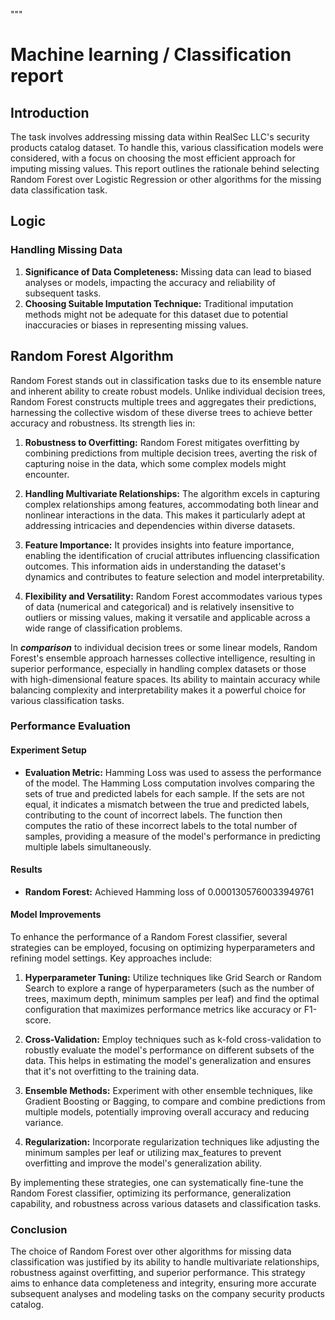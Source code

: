 """
# Machine learning / Classification report

## Introduction
The task involves addressing missing data within RealSec LLC's security products catalog dataset. 
To handle this, various classification models were considered, with a focus on choosing the most efficient approach for imputing missing values. This report outlines the rationale behind selecting Random Forest over Logistic Regression or other algorithms for the missing data classification task.

## Logic

### Handling Missing Data
1. **Significance of Data Completeness:** Missing data can lead to biased analyses or models, impacting the accuracy and reliability of subsequent tasks.
2. **Choosing Suitable Imputation Technique:** Traditional imputation methods might not be adequate for this dataset due to potential inaccuracies or biases in representing missing values.


## Random Forest Algorithm 

Random Forest stands out in classification tasks due to its ensemble nature and inherent ability to create robust models. Unlike individual decision trees, Random Forest constructs multiple trees and aggregates their predictions, harnessing the collective wisdom of these diverse trees to achieve better accuracy and robustness. Its strength lies in:

1. **Robustness to Overfitting:** Random Forest mitigates overfitting by combining predictions from multiple decision trees, averting the risk of capturing noise in the data, which some complex models might encounter.

2. **Handling Multivariate Relationships:** The algorithm excels in capturing complex relationships among features, accommodating both linear and nonlinear interactions in the data. This makes it particularly adept at addressing intricacies and dependencies within diverse datasets.

3. **Feature Importance:** It provides insights into feature importance, enabling the identification of crucial attributes influencing classification outcomes. This information aids in understanding the dataset's dynamics and contributes to feature selection and model interpretability.

4. **Flexibility and Versatility:** Random Forest accommodates various types of data (numerical and categorical) and is relatively insensitive to outliers or missing values, making it versatile and applicable across a wide range of classification problems.

In ***comparison*** to individual decision trees or some linear models, Random Forest's ensemble approach harnesses collective intelligence, resulting in superior performance, especially in handling complex datasets or those with high-dimensional feature spaces. Its ability to maintain accuracy while balancing complexity and interpretability makes it a powerful choice for various classification tasks.




### Performance Evaluation

#### Experiment Setup
- **Evaluation Metric:** Hamming Loss was used to assess the performance of the model.
The Hamming Loss computation involves comparing the sets of true and predicted labels for each sample. If the sets are not equal, it indicates a mismatch between the true and predicted labels, contributing to the count of incorrect labels. The function then computes the ratio of these incorrect labels to the total number of samples, providing a measure of the model's performance in predicting multiple labels simultaneously.

#### Results
- **Random Forest:** Achieved Hamming loss of 0.0001305760033949761 


#### Model Improvements 

To enhance the performance of a Random Forest classifier, several strategies can be employed, focusing on optimizing hyperparameters and refining model settings. Key approaches include:

1. **Hyperparameter Tuning:** Utilize techniques like Grid Search or Random Search to explore a range of hyperparameters (such as the number of trees, maximum depth, minimum samples per leaf) and find the optimal configuration that maximizes performance metrics like accuracy or F1-score.

2. **Cross-Validation:** Employ techniques such as k-fold cross-validation to robustly evaluate the model's performance on different subsets of the data. This helps in estimating the model's generalization and ensures that it's not overfitting to the training data.

3. **Ensemble Methods:** Experiment with other ensemble techniques, like Gradient Boosting or Bagging, to compare and combine predictions from multiple models, potentially improving overall accuracy and reducing variance.


4. **Regularization:** Incorporate regularization techniques like adjusting the minimum samples per leaf or utilizing max_features to prevent overfitting and improve the model's generalization ability.

By implementing these strategies, one can systematically fine-tune the Random Forest classifier, optimizing its performance, generalization capability, and robustness across various datasets and classification tasks.



### Conclusion
The choice of Random Forest over other algorithms for missing data classification was justified by its ability to handle multivariate relationships, robustness against overfitting, and superior performance. This strategy aims to enhance data completeness and integrity, ensuring more accurate subsequent analyses and modeling tasks on the company security products catalog.


